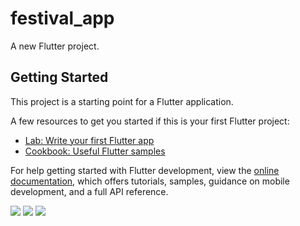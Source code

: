 # festival_app

A new Flutter project.

## Getting Started

This project is a starting point for a Flutter application.

A few resources to get you started if this is your first Flutter project:

- [Lab: Write your first Flutter app](https://docs.flutter.dev/get-started/codelab)
- [Cookbook: Useful Flutter samples](https://docs.flutter.dev/cookbook)

For help getting started with Flutter development, view the
[online documentation](https://docs.flutter.dev/), which offers tutorials,
samples, guidance on mobile development, and a full API reference.
<p>
  <img src="https://github.com/nikunj150/festival_application/assets/141740390/47be535c-b0fd-4a86-bdfb-32528078d3cf"height:100>
  <img src="https://github.com/nikunj150/festival_application/assets/141740390/c0275f07-12cc-4585-8209-92a8c1482e58"height:100>
  <img src="https://github.com/nikunj150/festival_application/assets/141740390/b5d564ee-3836-406e-9288-29761bdc6a72"height:100>
</p>


